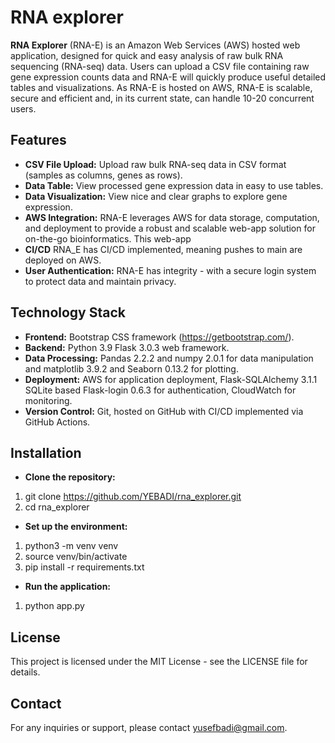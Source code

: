 # RNA explorer

**RNA Explorer** (RNA-E) is an Amazon Web Services (AWS) hosted web application, designed for quick and easy analysis of raw bulk RNA sequencing (RNA-seq) data. Users can upload a CSV file containing raw  gene expression counts data and RNA-E will quickly produce useful detailed tables and visualizations. As RNA-E is hosted on AWS, RNA-E is scalable, secure and efficient and, in its current state, can handle 10-20 concurrent users.

## Features

- **CSV File Upload:** Upload raw bulk RNA-seq data in CSV format (samples as columns, genes as rows).
- **Data Table:** View processed gene expression data in easy to use tables.
- **Data Visualization:** View nice and clear graphs to explore gene expression.
- **AWS Integration:** RNA-E leverages AWS for data storage, computation, and deployment to provide a robust and scalable web-app solution for on-the-go bioinformatics. This web-app 
- **CI/CD** RNA_E has CI/CD implemented, meaning pushes to main are deployed on AWS.
- **User Authentication:** RNA-E has integrity - with a secure login system to protect data and maintain privacy.

## Technology Stack

- **Frontend:** Bootstrap CSS framework (https://getbootstrap.com/).
- **Backend:** Python 3.9 Flask 3.0.3 web framework.
- **Data Processing:** Pandas 2.2.2 and numpy 2.0.1 for data manipulation and matplotlib 3.9.2 and Seaborn 0.13.2 for plotting.
- **Deployment:** AWS for application deployment, Flask-SQLAlchemy 3.1.1 SQLite based Flask-login 0.6.3 for authentication, CloudWatch for monitoring.
- **Version Control:** Git, hosted on GitHub with CI/CD implemented via GitHub Actions.

## Installation

- **Clone the repository:** 

1. git clone https://github.com/YEBADI/rna_explorer.git
2. cd rna_explorer

- **Set up the environment:**

1. python3 -m venv venv
2. source venv/bin/activate
3. pip install -r requirements.txt

- **Run the application:**

1. python app.py

## License
This project is licensed under the MIT License - see the LICENSE file for details.

## Contact
For any inquiries or support, please contact yusefbadi@gmail.com.
